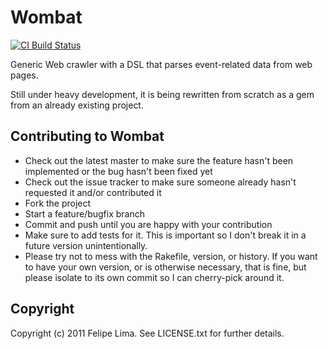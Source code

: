 # Wombat

[![CI Build Status](https://secure.travis-ci.org/intridea/omniauth.png?branch=master)](http://travis-ci.org/felipecsl/wombat)

Generic Web crawler with a DSL that parses event-related data from web pages.

Still under heavy development, it is being rewritten from scratch as a gem from an already existing project.

## Contributing to Wombat
 
 * Check out the latest master to make sure the feature hasn't been implemented or the bug hasn't been fixed yet
 * Check out the issue tracker to make sure someone already hasn't requested it and/or contributed it
 * Fork the project
 * Start a feature/bugfix branch
 * Commit and push until you are happy with your contribution
 * Make sure to add tests for it. This is important so I don't break it in a future version unintentionally.
 * Please try not to mess with the Rakefile, version, or history. If you want to have your own version, or is otherwise necessary, that is fine, but please isolate to its own commit so I can cherry-pick around it.

## Copyright

Copyright (c) 2011 Felipe Lima. See LICENSE.txt for further details.

